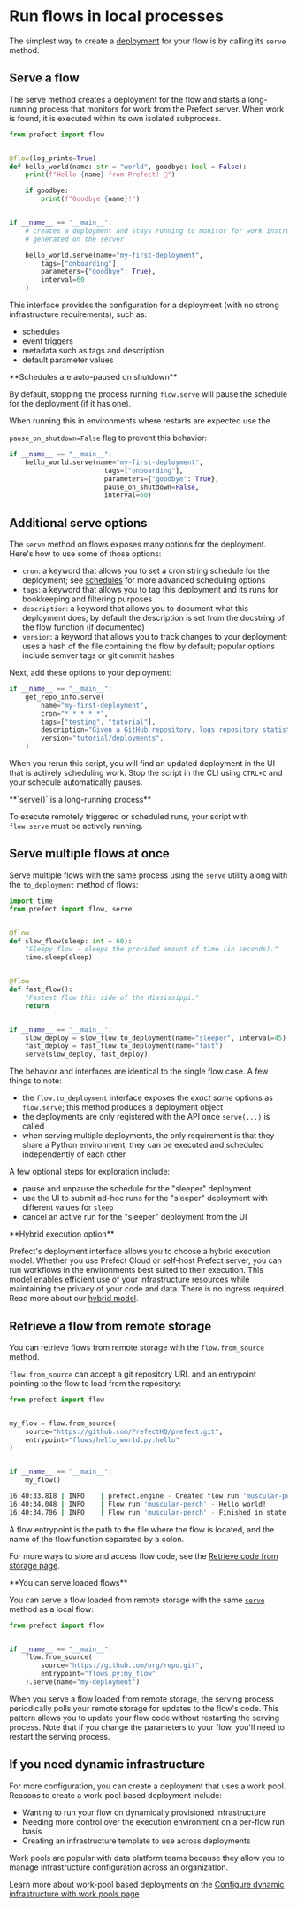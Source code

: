 # Run flows in local processes
The simplest way to create a [deployment](https://docs.prefect.io/v3/deploy/infrastructure-examples/docker/) for your flow is by calling its `serve` method.

## Serve a flow

The serve method creates a deployment for the flow and starts a long-running process 
that monitors for work from the Prefect server.
When work is found, it is executed within its own isolated subprocess.

```python hello_world.py
from prefect import flow


@flow(log_prints=True)
def hello_world(name: str = "world", goodbye: bool = False):
    print(f"Hello {name} from Prefect! 🤗")

    if goodbye:
        print(f"Goodbye {name}!")


if __name__ == "__main__":
    # creates a deployment and stays running to monitor for work instructions 
    # generated on the server

    hello_world.serve(name="my-first-deployment",
        tags=["onboarding"],
        parameters={"goodbye": True},
        interval=60
    )
```

This interface provides the configuration for a deployment (with no 
strong infrastructure requirements), such as:

- schedules
- event triggers
- metadata such as tags and description
- default parameter values

<Tip>
**Schedules are auto-paused on shutdown**

By default, stopping the process running `flow.serve` will pause the schedule 
for the deployment (if it has one).

When running this in environments where restarts are expected use the 

`pause_on_shutdown=False` flag to prevent this behavior:

```python
if __name__ == "__main__":
    hello_world.serve(name="my-first-deployment",
                        tags=["onboarding"],
                        parameters={"goodbye": True},
                        pause_on_shutdown=False,
                        interval=60)
```
</Tip>

## Additional serve options

The `serve` method on flows exposes many options for the deployment.
Here's how to use some of those options:

- `cron`: a keyword that allows you to set a cron string schedule for the deployment; see 
[schedules](https://docs.prefect.io/v3/automate/add-schedules/) for more advanced scheduling options
- `tags`: a keyword that allows you to tag this deployment and its runs for bookkeeping and filtering purposes
- `description`: a keyword that allows you to document what this deployment does; by default the 
description is set from the docstring of the flow function (if documented)
- `version`: a keyword that allows you to track changes to your deployment; uses a hash of the 
file containing the flow by default; popular options include semver tags or git commit hashes

Next, add these options to your deployment:

```python
if __name__ == "__main__":
    get_repo_info.serve(
        name="my-first-deployment",
        cron="* * * * *",
        tags=["testing", "tutorial"],
        description="Given a GitHub repository, logs repository statistics for that repo.",
        version="tutorial/deployments",
    )
```

When you rerun this script, you will find an updated deployment in the UI that is actively scheduling work.
Stop the script in the CLI using `CTRL+C` and your schedule automatically pauses.

<Note>
**`serve()` is a long-running process**

To execute remotely triggered or scheduled runs, your script with `flow.serve` must be actively running.
</Note>

## Serve multiple flows at once

Serve multiple flows with the same process using the `serve` utility along with the `to_deployment` method of flows:

```python serve_two_flows.py
import time
from prefect import flow, serve


@flow
def slow_flow(sleep: int = 60):
    "Sleepy flow - sleeps the provided amount of time (in seconds)."
    time.sleep(sleep)


@flow
def fast_flow():
    "Fastest flow this side of the Mississippi."
    return


if __name__ == "__main__":
    slow_deploy = slow_flow.to_deployment(name="sleeper", interval=45)
    fast_deploy = fast_flow.to_deployment(name="fast")
    serve(slow_deploy, fast_deploy)
```

The behavior and interfaces are identical to the single flow case.
A few things to note:

- the `flow.to_deployment` interface exposes the *exact same* options as `flow.serve`; this method 
produces a deployment object
- the deployments are only registered with the API once `serve(...)` is called
- when serving multiple deployments, the only requirement is that they share a Python environment; 
they can be executed and scheduled independently of each other

A few optional steps for exploration include:

- pause and unpause the schedule for the "sleeper" deployment
- use the UI to submit ad-hoc runs for the "sleeper" deployment with different values for `sleep`
- cancel an active run for the "sleeper" deployment from the UI

<Tip>
**Hybrid execution option**

Prefect's deployment interface allows you to choose a hybrid execution model.
Whether you use Prefect Cloud or self-host Prefect server, you can run workflows in the 
environments best suited to their execution.
This model enables efficient use of your infrastructure resources while maintaining the privacy 
of your code and data.
There is no ingress required.
Read more about our [hybrid model](https://www.prefect.io/security/overview/#hybrid-model).
</Tip>


## Retrieve a flow from remote storage

You can retrieve flows from remote storage with the `flow.from_source` method.

`flow.from_source` can accept a git repository URL and an entrypoint pointing to the flow to load from the repository:

```python load_from_url.py
from prefect import flow


my_flow = flow.from_source(
    source="https://github.com/PrefectHQ/prefect.git",
    entrypoint="flows/hello_world.py:hello"
)


if __name__ == "__main__":
    my_flow()
```

```bash
16:40:33.818 | INFO    | prefect.engine - Created flow run 'muscular-perch' for flow 'hello'
16:40:34.048 | INFO    | Flow run 'muscular-perch' - Hello world!
16:40:34.706 | INFO    | Flow run 'muscular-perch' - Finished in state Completed()
```

A flow entrypoint is the path to the file where the flow is located, and the name of the flow function separated by a colon.

For more ways to store and access flow code, see the [Retrieve code from storage page](https://docs.prefect.io/v3/deploy/infrastructure-concepts/store-flow-code).

<Tip>
**You can serve loaded flows**

You can serve a flow loaded from remote storage with the same [`serve`](#serve-a-flow) method as a local flow:

```python serve_loaded_flow.py
from prefect import flow


if __name__ == "__main__":
    flow.from_source(
        source="https://github.com/org/repo.git",
        entrypoint="flows.py:my_flow"
    ).serve(name="my-deployment")
```
</Tip>

When you serve a flow loaded from remote storage, the serving process periodically polls your remote storage for updates to the flow's code. 
This pattern allows you to update your flow code without restarting the serving process.
Note that if you change the parameters to your flow, you'll need to restart the serving process.

## If you need dynamic infrastructure

For more configuration, you can create a deployment that uses a work pool. 
Reasons to create a work-pool based deployment include:

- Wanting to run your flow on dynamically provisioned infrastructure
- Needing more control over the execution environment on a per-flow run basis
- Creating an infrastructure template to use across deployments

Work pools are popular with data platform teams because they allow you to manage infrastructure configuration across an organization.

Learn more about work-pool based deployments on the [Configure dynamic infrastructure with work pools page](https://docs.prefect.io/v3/deploy/infrastructure-concepts/work-pools)